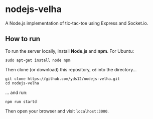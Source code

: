 # nodejs-velha

A Node.js implementation of tic-tac-toe using Express and Socket.io.

## How to run

To run the server locally, install **Node.js** and **npm**. For Ubuntu:

    sudo apt-get install node npm

Then clone (or download) this repository, `cd` into the directory...

    git clone https://github.com/yds12/nodejs-velha.git
    cd nodejs-velha

... and run:

    npm run startd

Then open your browser and visit `localhost:3000`.
